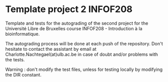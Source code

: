 # Template project 2 INFOF208
Template and tests for the autograding of the second project for the Université Libre de Bruxelles course INFOF208 - Introduction à la bioinformatique.

The autograding process will be done at each push of the repository. Don't hesitate to contact the assistant by email at Charlotte.Nachtegael(at)ulb.ac.be in case of doubt and/or problems with the tests.

Warning : don't modify the test files, unless for testing locally by modifying the DIR constant.